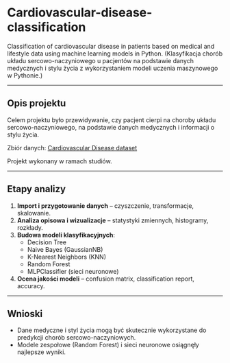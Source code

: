 # Cardiovascular-disease-classification
Classification of cardiovascular disease in patients based on medical and lifestyle data using machine learning models in Python. (Klasyfikacja chorób układu sercowo-naczyniowego u pacjentów na podstawie danych medycznych i stylu życia z wykorzystaniem modeli uczenia maszynowego w Pythonie.)

---

## Opis projektu
Celem projektu było przewidywanie, czy pacjent cierpi na choroby układu sercowo-naczyniowego, na podstawie danych medycznych i informacji o stylu życia.  

Zbiór danych: [Cardiovascular Disease dataset](https://www.kaggle.com/datasets/sulianova/cardiovascular-disease-dataset)  

Projekt wykonany w ramach studiów.

---

## Etapy analizy
1. **Import i przygotowanie danych** – czyszczenie, transformacje, skalowanie.  
2. **Analiza opisowa i wizualizacje** – statystyki zmiennych, histogramy, rozkłady.  
3. **Budowa modeli klasyfikacyjnych**:  
   - Decision Tree  
   - Naive Bayes (GaussianNB)  
   - K-Nearest Neighbors (KNN)  
   - Random Forest  
   - MLPClassifier (sieci neuronowe)  
4. **Ocena jakości modeli** – confusion matrix, classification report, accuracy.  

---

## Wnioski
- Dane medyczne i styl życia mogą być skutecznie wykorzystane do predykcji chorób sercowo-naczyniowych.  
- Modele zespołowe (Random Forest) i sieci neuronowe osiągnęły najlepsze wyniki.  
